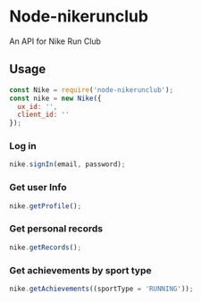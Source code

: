 # Node-nikerunclub

An API for Nike Run Club

## Usage

```javascript
const Nike = require('node-nikerunclub');
const nike = new Nike({
  ux_id: '',
  client_id: ''
});
```

### Log in

```javascript
nike.signIn(email, password);
```

### Get user Info

```javascript
nike.getProfile();
```

### Get personal records

```javascript
nike.getRecords();
```

### Get achievements by sport type

```javascript
nike.getAchievements((sportType = 'RUNNING'));
```
